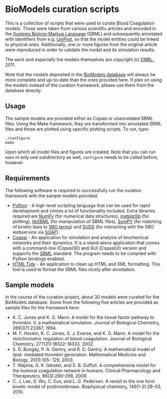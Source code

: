 BioModels curation scripts
==========================

This is a collection of scripts that were used to curate Blood Coagulation
models. Those were taken from various scientific articles and encoded in
the [Systems Biology Markup Language][sbml] (SBML) and subsequently annotated
with identifiers from e.g. [UniProt][uniprot], so that the model entities
could be linked to physical ones. Additionally, one or more figures from the 
original article were reproduced in order to validate the model and its
simulation results.

The work and especially the models themselves are copyright (c) [EMBL][embl],
2011.

Note that the models deposited in the [BioModels database][bmdb] will always 
be more complete and up-to-date than the ones provided here. If plan on using 
the models instead of the curation framework, please use them from the database
directly.

Usage
-----

The sample models are provided either as Copasi or unannotated SBML files.
Using the Make framework, they are transformed into annotated SBML files and
those are plotted using specific plotting scripts. To run, type:

    ./configure
    make

Upon which all model files and figures are created. Note that you can run
`make` in only one subdirectory as well, `configure` needs to be called before,
however.

Requirements
------------

The following software is required to successfully run the curation framework
with the sample models provided:

 * [Python][python]
                - A high-level scripting language that can be used for rapid
                  development and comes a lot of functionality included. Extra
                  libraries required are [NumPy][numpy] (for numerical data 
                  structures), [matplotlib][matplotlib] (for plotting), 
                  [libSBML][libsbml] (for manipulation of SBML files), 
                  [SymPY][sympy] (for matching of kinetic laws to 
                  [SBO terms][sbo]) and [SUDS][suds] (for interacting with the 
                  SBO webservice via [SOAP][soap]).
 * [Coapsi][copasi]
                - An application for simulation and analysis of biochemical
                  networks and their dynamics. It is a stand-alone application 
                  that comes with a command-line (CopasiSE) and GUI (CopasiUI) 
                  version and supports the [SBML][sbml] standard. The program
                  needs to be compiled with Python bindings enabled.
 * [HTML Tidy][tidy]
                - An application to clean up HTML and XML formatting. This
                  tool is used to format the SBML files nicely after 
                  annotation.

Sample models
-------------

In the course of the curation project, about 30 models were curated for the
BioModels database. Some from the following five articles are provided as
sample files for the framework here:

 * K. C. Jones and K. G. Mann. A model for the tissue factor pathway to 
   thrombin. II. a mathematical simulation. Journal of Biological Chemistry, 
   269(37):23367, 1994.
 * M. F. Hockin, K. C. Jones, S. J. Everse, and K. G. Mann. A model for the
   stoichiometric regulation of blood coagulation. Journal of Biological 
   Chemistry, 277(21):18322-18333, 2002.
 * S. D. Bungay, P. A. Gentry, and R. D. Gentry. A mathematical model of lipid-
   mediated thrombin generation. Mathematical Medicine and Biology, 20(1):105-
   129, 2003.
 * T. Wajima, G. K. Isbister, and S. B. Duffull. A comprehensive model for the
   humoral coagulation network in humans. Clinical Pharmacology and 
   Therapeutics, 86(3):290–298, 2009.
 * C. J. Lee, S. Wu, C. Eun, and L. G. Pedersen. A revisit to the one form 
   kinetic model of prothrombinase. Biophysical chemistry, 149(1-2):28–33, 2010.

[sbml]: http://sbml.org/Basic_Introduction_to_SBML
[uniprot]: http://www.uniprot.org/
[embl]: http://www.embl.de/
[bmdb]: http://www.ebi.ac.uk/biomodels-main/
[python]: http://python.org/
[copasi]: http://www.copasi.org/tiki-view_articles.php
[tidy]: http://tidy.sourceforge.net/
[numpy]: http://numpy.scipy.org/
[matplotlib]: http://matplotlib.sourceforge.net/
[libsbml]: http://sbml.org/Software/libSBML
[sympy]: http://code.google.com/p/sympy/
[sbo]: http://www.ebi.ac.uk/sbo/main/
[suds]: https://fedorahosted.org/suds/
[soap]: http://de.wikipedia.org/wiki/SOAP
